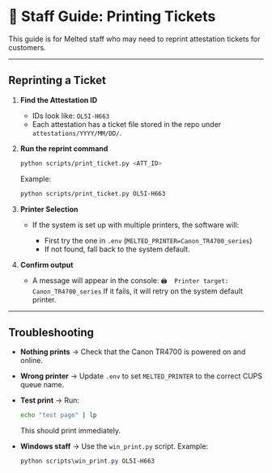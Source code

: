 # 📄 Staff Guide: Printing Tickets

This guide is for Melted staff who may need to reprint attestation tickets for customers.

---

## Reprinting a Ticket

1. **Find the Attestation ID**

   * IDs look like: `OL5I-H663`
   * Each attestation has a ticket file stored in the repo under `attestations/YYYY/MM/DD/`.

2. **Run the reprint command**

   ```bash
   python scripts/print_ticket.py <ATT_ID>
   ```

   Example:

   ```bash
   python scripts/print_ticket.py OL5I-H663
   ```

3. **Printer Selection**

   * If the system is set up with multiple printers, the software will:

     * First try the one in `.env` (`MELTED_PRINTER=Canon_TR4700_series`)
     * If not found, fall back to the system default.

4. **Confirm output**

   * A message will appear in the console:
     `🖨️  Printer target: Canon_TR4700_series`
     If it fails, it will retry on the system default printer.

---

## Troubleshooting

* **Nothing prints** → Check that the Canon TR4700 is powered on and online.

* **Wrong printer** → Update `.env` to set `MELTED_PRINTER` to the correct CUPS queue name.

* **Test print** → Run:

  ```bash
  echo "test page" | lp
  ```

  This should print immediately.

* **Windows staff** → Use the `win_print.py` script. Example:

  ```powershell
  python scripts\win_print.py OL5I-H663
  ```

